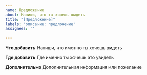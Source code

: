 ```yaml
---
name: Предложение
about: Напиши, что ты хочешь видеть
title: "[Предложение]"
labels: 'описание: предложение'
assignees: ''

---
```


**Что добавить**
Напиши, что именно ты хочешь видеть

**Где добавить**
Где именно ты хочешь это увидеть

**Дополнительно**
Дополнительная информация или пожелание
